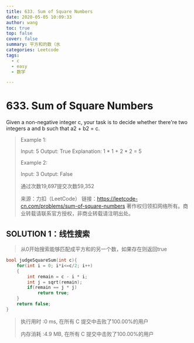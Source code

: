 ```yaml
---
title: 633. Sum of Square Numbers
date: 2020-05-05 10:09:33
author: wang
toc: true
top: false
cover: false
summary: 平方和的数（水
categories: Leetcode
tags:
  - c
  - easy
  - 数学

---
```


# 633. Sum of Square Numbers

Given a non-negative integer c, your task is to decide whether there're two integers a and b such that a2 + b2 = c.





> Example 1:
>
>    Input: 5
>Output: True
>    Explanation: 1 * 1 + 2 * 2 = 5
>   
>
> Example 2:
> 
> Input: 3
>Output: False
>    
>
>    通过次数19,697提交次数59,352
>   
>    来源：力扣（LeetCode）
>    链接：https://leetcode-cn.com/problems/sum-of-square-numbers
>著作权归领扣网络所有。商业转载请联系官方授权，非商业转载请注明出处。



## SOLUTION 1：线性搜索

> 从0开始搜索能够匹配成平方和的另一个数，如果存在则返回true

```c
bool judgeSquareSum(int c){
    for(int i = 0; i*i<=c/2; i++)
    {
        int remain = c - i * i; 
        int j = sqrt(remain);
        if(remain == j * j)
            return true;
    }
    return false;
}

```

> 执行用时 :0 ms, 在所有 C 提交中击败了100.00%的用户
>
> 内存消耗 :4.9 MB, 在所有 C 提交中击败了100.00%的用户

> 